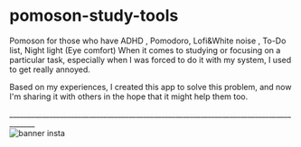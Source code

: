 # pomoson-study-tools
Pomoson for those who have ADHD , Pomodoro, Lofi&amp;White noise , To-Do list, Night light (Eye comfort)
When it comes to studying or focusing on a particular task, especially when I was forced to do it with my system, I used to get really annoyed.

Based on my experiences, I created this app to solve this problem, and now I'm sharing it with others in the hope that it might help them too.  
  
\____________________________________________________________________________________\_  
![banner insta](https://github.com/itsmadson/pomoson-study-tools/assets/67187216/bff465f0-d238-44b7-8de8-ff6802c5b181)
